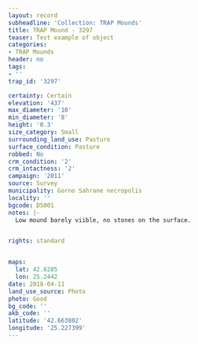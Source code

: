 ```yaml
---
layout: record
subheadline: 'Collection: TRAP Mounds'
title: TRAP Mound - 3297
teaser: Test example of object
categories:
- TRAP Mounds
header: no
tags:
- ''
trap_id: '3297'

certainty: Certain
elevation: '437'
max_diameter: '10'
min_diameter: '8'
height: '0.3'
size_category: Small
surrounding_land_use: Pasture
surface_condition: Pasture
robbed: No
crm_condition: '2'
crm_intactness: '2'
campaign: '2011'
source: Survey
municipality: Gorno Sahrane necropolis
locality: ''
bgcode: DS001
notes: |-
  Low mound barely viible, no stones on the surface.


rights: standard


maps:
  lat: 42.6285
  lon: 25.2442
date: 2018-04-11
land_use_source: Photo
photo: Good
bg_code: ''
akb_code: ''
latitude: '42.663802'
longitude: '25.227399'
---
```

